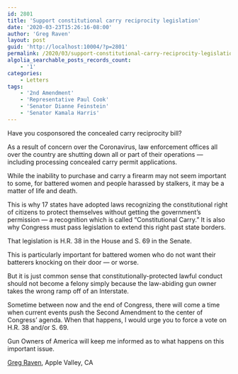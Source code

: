 ```yaml
---
id: 2801
title: 'Support constitutional carry reciprocity legislation'
date: '2020-03-23T15:26:16-08:00'
author: 'Greg Raven'
layout: post
guid: 'http://localhost:10004/?p=2801'
permalink: /2020/03/support-constitutional-carry-reciprocity-legislation/
algolia_searchable_posts_records_count:
    - '1'
categories:
    - Letters
tags:
    - '2nd Amendment'
    - 'Representative Paul Cook'
    - 'Senator Dianne Feinstein'
    - 'Senator Kamala Harris'
---
```


Have you cosponsored the concealed carry reciprocity bill?

As a result of concern over the Coronavirus, law enforcement offices all over the country are shutting down all or part of their operations — including processing concealed carry permit applications.

While the inability to purchase and carry a firearm may not seem important to some, for battered women and people harassed by stalkers, it may be a matter of life and death.

This is why 17 states have adopted laws recognizing the constitutional right of citizens to protect themselves without getting the government’s permission — a recognition which is called “Constitutional Carry.” It is also why Congress must pass legislation to extend this right past state borders.

That legislation is H.R. 38 in the House and S. 69 in the Senate.

This is particularly important for battered women who do not want their batterers knocking on their door — or worse.

But it is just common sense that constitutionally-protected lawful conduct should not become a felony simply because the law-abiding gun owner takes the wrong ramp off of an Interstate.

Sometime between now and the end of Congress, there will come a time when current events push the Second Amendment to the center of Congress’ agenda. When that happens, I would urge you to force a vote on H.R. 38 and/or S. 69.

Gun Owners of America will keep me informed as to what happens on this important issue.

[Greg Raven](https://www.gregraven.org/), Apple Valley, CA